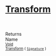 # [Transform](./AddVector-100663611.md)


<br><br>
Returns<img width=542/>Name
<br>
<sub>[Void](https://docs.microsoft.com/en-us/dotnet/api/System.Void)</sub><img width=500/><sub>[Transform](./AddVector-100663611.md) ( [`Signature`](./../../Signature.md) )</sub><br>


